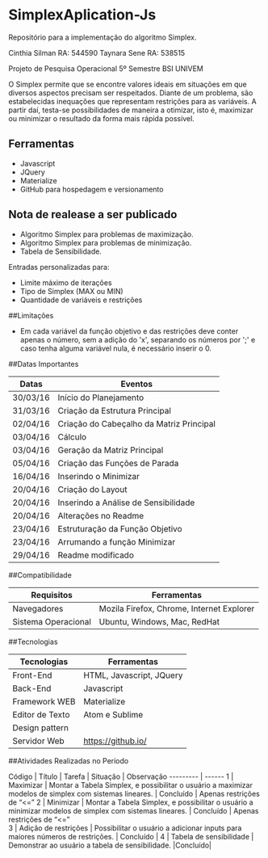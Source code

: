 # SimplexAplication-Js

Repositório para a implementação do algoritmo Simplex.

Cinthia Silman RA: 544590
Taynara Sene RA: 538515

Projeto de Pesquisa Operacional
5º Semestre BSI UNIVEM

O Simplex permite que se encontre valores ideais em situações em que diversos aspectos precisam ser respeitados. Diante de um problema, são estabelecidas inequações que representam restrições para as variáveis. A partir daí, testa-se possibilidades de maneira a otimizar, isto é, maximizar ou minimizar o resultado da forma mais rápida possível.


## Ferramentas

- Javascript
- JQuery
- Materialize
- GitHub para hospedagem e versionamento

## Nota de realease a ser publicado

- Algoritmo Simplex para problemas de maximização.
- Algoritmo Simplex para problemas de minimização.
- Tabela de Sensibilidade.

Entradas personalizadas para:

- Limite máximo de iterações
- Tipo de Simplex (MAX ou MIN)
- Quantidade de variáveis e restrições

##Limitações

- Em cada variável da função objetivo e das restrições deve conter apenas o número, sem a adição do 'x', separando os números por ';' e caso tenha alguma variável nula, é necessário inserir o 0.


##Datas Importantes

Datas | Eventos
--------- | ------
30/03/16     | Início do Planejamento
31/03/16    | Criação da Estrutura Principal
02/04/16    | Criação do Cabeçalho da Matriz Principal
03/04/16  | Cálculo
03/04/16  | Geração da Matriz Principal
05/04/16    | Criação das Funções de Parada
16/04/16    | Inserindo o Minimizar
20/04/16    | Criação do Layout
20/04/16    | Inserindo a Análise de Sensibilidade
20/04/16    | Alterações no Readme
23/04/16    | Estruturação da Função Objetivo
23/04/16    | Arrumando a função Minimizar
29/04/16    | Readme modificado

##Compatibilidade

Requisitos | Ferramentas
--------- | ------
Navegadores     | Mozila Firefox, Chrome, Internet Explorer
Sistema Operacional    | Ubuntu, Windows, Mac, RedHat

##Tecnologias

Tecnologias | Ferramentas
--------- | ------
Front-End     | HTML, Javascript, JQuery
Back-End    | Javascript
Framework WEB    | Materialize
Editor de Texto  | Atom e Sublime
Design pattern  | 
Servidor Web    | https://github.io/

##Atividades Realizadas no Período

Código | Título | Tarefa | Situação | Observação 
--------- | ------
1 | Maximizar | Montar a Tabela Simplex, e possibilitar o usuário a maximizar modelos de simplex com sistemas lineares. | Concluído | Apenas restrições de “<=” 
2 | Minimizar | Montar a Tabela Simplex, e possibilitar o usuário a minimizar modelos de simplex com sistemas lineares. | Concluído | Apenas restrições de “<=”  
3 | Adição de restrições | Possibilitar o usuário a adicionar inputs para maiores números de restrições. | Concluído | 
4  | Tabela de sensibilidade | Demonstrar ao usuário a tabela de sensibilidade. |Concluído|


















































